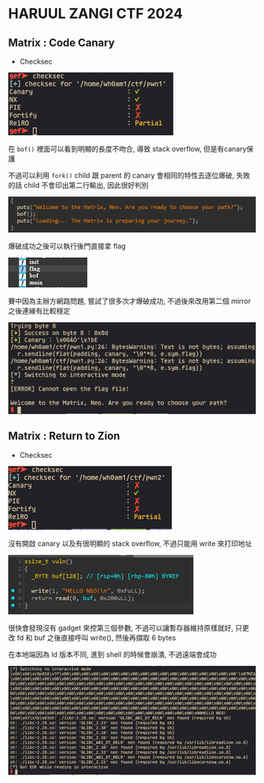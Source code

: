 # HARUUL ZANGI CTF 2024

## Matrix : Code Canary

- Checksec

![img](./imgs/1-1.png)

在 `bof()` 裡面可以看到明顯的長度不吻合, 導致 stack overflow, 但是有canary保護

不過可以利用 `fork()` child 跟 parent 的 canary 會相同的特性去逐位爆破, 失敗的話 child 不會印出第二行輸出, 因此很好判別

![img](./imgs/1-2.png)

爆破成功之後可以執行後門直接拿 flag

![img](./imgs/1-3.png)

賽中因為主辦方網路問題, 嘗試了很多次才爆破成功, 不過後來改用第二個 mirror 之後連線有比較穩定

![img](./imgs/1-4.png)

## Matrix : Return to Zion

- Checksec

![img](./imgs/2-1.png)

沒有開啟 canary 以及有很明顯的 stack overflow, 不過只能用 write 來打印地址

![img](./imgs/2-2.png)

很快會發現沒有 gadget 來控第三個參數, 不過可以讓暫存器維持原樣就好, 只更改 fd 和 buf 之後直接呼叫 write(), 然後再擷取 6 bytes

在本地端因為 ld 版本不同, 進到 shell 的時候會崩潰, 不過遠端會成功

![img](./imgs/2-3.png)

